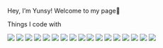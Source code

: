 Hey, I’m Yunsy! Welcome to my page👋

<!---
YunsyYin/YunsyYin is a ✨ special ✨ repository because its `README.md` (this file) appears on your GitHub profile.
You can click the Preview link to take a look at your changes.
--->


Things I code with

![](https://img.shields.io/badge/Python-blue?logo=python&logoColor=white)
![](https://img.shields.io/badge/MySQL-yellow?logo=MySQL&logoColor=white)
![](https://img.shields.io/badge/SQL_Server-red?logo=Microsoft%20SQL%20Server&logoColor=white)
![](https://img.shields.io/badge/Azure-blue?logo=Microsoft%20Azure&logoColor=white)
![](https://img.shields.io/badge/JavaScript-yellow?logo=JavaScript&logoColor=white)
![](https://img.shields.io/badge/HTML-orange?logo=HTML5&logoColor=white)
![](https://img.shields.io/badge/CSS-blue?logo=CSS3&logoColor=white)
![](https://img.shields.io/badge/PHP-violet?logo=PHP&logoColor=white)
![](https://img.shields.io/badge/NumPy-blue?logo=NumPy&logoColor=white)
![](https://img.shields.io/badge/Pandas-darkblue?logo=Pandas&logoColor=white)
![](https://img.shields.io/badge/Scikit--Learn-yellow?logo=Scikit-Learn&logoColor=white)
![](https://img.shields.io/badge/TensorFlow-orange?logo=TensorFlow&logoColor=white)
![](https://img.shields.io/badge/Keras-red?logo=Keras&logoColor=white)
![](https://img.shields.io/badge/PyTorch-yellow?logo=PyTorch&logoColor=white)
![](https://img.shields.io/badge/Matplotlib-yellowgreen?logo=Matplotlib&logoColor=white)
![](https://img.shields.io/badge/NLTK-green?logo=NLTK&logoColor=white)
![](https://img.shields.io/badge/spaCy-blue?logo=spaCy&logoColor=white)




